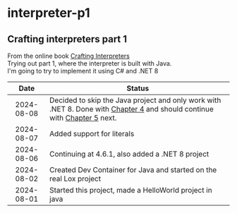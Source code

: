 # interpreter-p1
## Crafting interpreters part 1

From the online book [Crafting Interpreters](https://craftinginterpreters.com/contents.html)  
Trying out part 1, where the interpreter is built with Java.  
I'm going to try to implement it using C# and .NET 8  

| Date | Status |
| :---: | --- |
| 2024-08-08 | Decided to skip the Java project and only work with .NET 8.  Done with [Chapter 4](https://craftinginterpreters.com/scanning.html) and should continue with [Chapter 5](https://craftinginterpreters.com/representing-code.html) next. |
| 2024-08-07 | Added support for literals |
| 2024-08-06 | Continuing at 4.6.1, also added a .NET 8 project |
| 2024-08-02 | Created Dev Container for Java and started on the real Lox project |
| 2024-08-01 | Started this project, made a HelloWorld project in java |